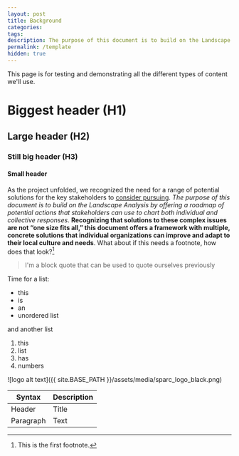 ```yaml
---
layout: post
title: Background
categories:
tags:
description: The purpose of this document is to build on the Landscape Analysis by offering a roadmap of potential actions that stakeholders can use to chart both individual and collective responses.
permalink: /template
hidden: true
---
```


This page is for testing and demonstrating all the different types of content we'll use.

# Biggest header (H1)
## Large header (H2)
### Still big header (H3)
#### Small header

As the project unfolded, we recognized the need for a range of potential solutions for the key stakeholders to [consider pursuing](https://josephmcarthur.github.io/infrastructure/template). *The purpose of this document is to build on the Landscape Analysis by offering a roadmap of potential actions that stakeholders can use to chart both individual and collective responses*. **Recognizing that solutions to these complex issues are not “one size fits all,” this document offers a framework with multiple, concrete solutions that individual organizations can improve and adapt to their local culture and needs**. What about if this needs a footnote, how does that look?[^1]

> I'm a block quote that can be used to quote ourselves previously


Time for a list:

* this
* is
* an
* unordered list

and another list

1. this
2. list
3. has
4. numbers

![logo alt text]({{ site.BASE_PATH }}/assets/media/sparc_logo_black.png)

| Syntax      | Description |
| ----------- | ----------- |
| Header      | Title       |
| Paragraph   | Text        |


[^1]: This is the first footnote.
